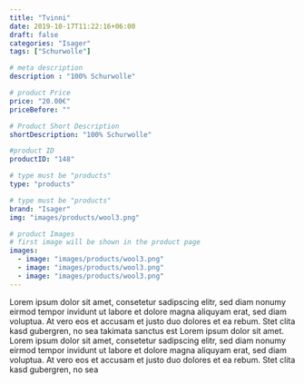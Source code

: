 ```yaml
---
title: "Tvinni"
date: 2019-10-17T11:22:16+06:00
draft: false
categories: "Isager"
tags: ["Schurwolle"]

# meta description
description : "100% Schurwolle"

# product Price
price: "20.00€"
priceBefore: ""

# Product Short Description
shortDescription: "100% Schurwolle"

#product ID
productID: "148"

# type must be "products"
type: "products"

# type must be "products"
brand: "Isager"
img: "images/products/wool3.png"   

# product Images
# first image will be shown in the product page
images:
  - image: "images/products/wool3.png"
  - image: "images/products/wool3.png"
  - image: "images/products/wool3.png"
---
```


Lorem ipsum dolor sit amet, consetetur sadipscing elitr, sed diam nonumy eirmod tempor invidunt ut labore et dolore magna aliquyam erat, sed diam voluptua. At vero eos et accusam et justo duo dolores et ea rebum. Stet clita kasd gubergren, no sea takimata sanctus est Lorem ipsum dolor sit amet. Lorem ipsum dolor sit amet, consetetur sadipscing elitr, sed diam nonumy eirmod tempor invidunt ut labore et dolore magna aliquyam erat, sed diam voluptua. At vero eos et accusam et justo duo dolores et ea rebum. Stet clita kasd gubergren, no sea 
